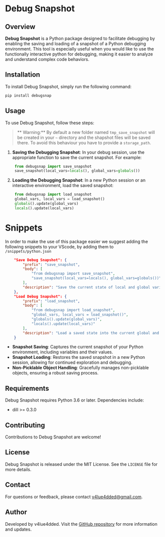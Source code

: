 # Debug Snapshot

## Overview

**Debug Snapshot** is a Python package designed to facilitate debugging by enabling the saving and loading of a snapshot of a Python debugging environment. This tool is especially useful when you would like to use the functionally interactive python for debugging, making it easier to analyze and understand complex code behaviors.

## Installation

To install Debug Snapshot, simply run the following command:

```bash
pip install debugsnap
```

## Usage

To use Debug Snapshot, follow these steps:

> ** Warning:** By default a new folder named `tmp_save_snapshot` will be created in your `~` directory and the shapshot files will be saved there. To avoid this behaviour you have to provide a `storage_path`.

1. **Saving the Debugging Snapshot**:
   In your debug session, use the appropriate function to save the current snapshot. For example:
   ```python
    from debugsnap import save_snapshot
    save_snapshot(local_vars=locals(), global_vars=globals())
   ```

2. **Loading the Debugging Snapshot**:
   In a new Python session or an interactive environment, load the saved snapshot:
   ```python
    from debugsnap import load_snapshot
    global_vars, local_vars = load_snapshot()
    globals().update(global_vars)
    locals().update(local_vars)
   ```

# Snippets

In order to make the use of this package easier we suggest adding the following snippets to your VScode, by adding them to `/snippets/python.json` 
```json
    "Save Debug Snapshot": {
        "prefix": "save_snapshot",
        "body": [
            "from debugsnap import save_snapshot",
            "save_snapshot(local_vars=locals(), global_vars=globals())"
        ],
        "description": "Save the current state of local and global variables, excluding specific ones."
    },
    "Load Debug Snapshot": {
        "prefix": "load_snapshot",
        "body": [
            "from debugsnap import load_snapshot",
            "global_vars, local_vars = load_snapshot()",
            "globals().update(global_vars)",
            "locals().update(local_vars)"
        ],
        "description": "Load a saved state into the current global and local variables."
    }
```

- **Snapshot Saving**: Captures the current snapshot of your Python environment, including variables and their values.
- **Snapshot Loading**: Restores the saved snapshot in a new Python session, allowing for continued exploration and debugging.
- **Non-Picklable Object Handling**: Gracefully manages non-picklable objects, ensuring a robust saving process.

## Requirements

Debug Snapshot requires Python 3.6 or later. Dependencies include:
- dill >= 0.3.0

## Contributing

Contributions to Debug Snapshot are welcome!

## License

Debug Snapshot is released under the MIT License. See the `LICENSE` file for more details.

## Contact

For questions or feedback, please contact v4lue4dded@gmail.com.

## Author

Developed by v4lue4dded. Visit the [GitHub repository](https://github.com/v4lue4dded/debugsnap) for more information and updates.
